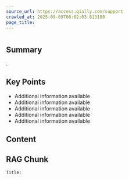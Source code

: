 ```yaml
---
source_url: https://access.qially.com/support
crawled_at: 2025-09-09T06:02:03.813180
page_title: 
---
```


# 

## Summary
.

## Key Points
- Additional information available
- Additional information available
- Additional information available
- Additional information available
- Additional information available

## Content


## RAG Chunk
```
Title: 


```
